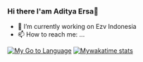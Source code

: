 ### Hi there I'am Aditya Ersa👋


- 🔭 I’m currently working on Ezv Indonesia
- 📫 How to reach me: ...

[![My Go to Language](https://github-readme-stats.vercel.app/api/top-langs/?username=Zuuper)](https://github.com/anuraghazra/github-readme-stats)
[![Mywakatime stats](https://github-readme-stats.vercel.app/api/wakatime?username=Zuuper)](https://github.com/anuraghazra/github-readme-stats)
<!--
**Zuuper/Zuuper** is a ✨ _special_ ✨ repository because its `README.md` (this file) appears on your GitHub profile.

Here are some ideas to get you started:

- 🔭 I’m currently working on ...
- 🌱 I’m currently learning ...
- 👯 I’m looking to collaborate on ...
- 🤔 I’m looking for help with ...
- 💬 Ask me about ...
- 📫 How to reach me: ...
- 😄 Pronouns: ...
- ⚡ Fun fact: ...
-->
